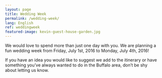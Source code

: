```yaml
---
layout: page
title: Wedding Week
permalink: /wedding-week/
lang: English
ref: weddingweek
featured-image: kevin-guest-house-garden.jpg
---
```


We would love to spend more than just one day with you. We are planning a fun wedding week from Friday, July 1st, 2016 to Monday, July 4th, 2016!

If you have an idea you would like to suggest we add to the itinerary or have something you’ve always wanted to do in the Buffalo area, don’t be shy about letting us know.
